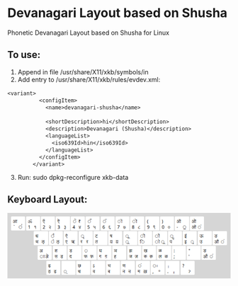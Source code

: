 # Devanagari Layout based on Shusha
Phonetic Devanagari Layout based on Shusha for Linux

## To use:

1.	Append in file /usr/share/X11/xkb/symbols/in
2.	Add entry to /usr/share/X11/xkb/rules/evdev.xml:
```
<variant>
          <configItem>
            <name>devanagari-shusha</name>

            <shortDescription>hi</shortDescription>
            <description>Devanagari (Shusha)</description>
            <languageList>
              <iso639Id>hin</iso639Id>
            </languageList>
          </configItem>
        </variant>
```
3.	Run: sudo dpkg-reconfigure xkb-data

## Keyboard Layout:
![Keyboard Layout](https://raw.githubusercontent.com/kanchudeep/devanagari-shusha/master/devanagari-shusha-layout.png)
